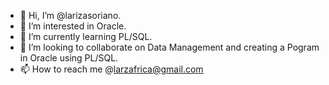 - 👋 Hi, I’m @larizasoriano.
- 👀 I’m interested in Oracle.
- 🌱 I’m currently learning PL/SQL.
- 💞️ I’m looking to collaborate on Data Management and creating a Pogram in Oracle using PL/SQL.
- 📫 How to reach me @larzafrica@gmail.com

<!---
larizasoriano/larizasoriano is a ✨ special ✨ repository because its `README.md` (this file) appears on your GitHub profile.
You can click the Preview link to take a look at your changes.
--->
